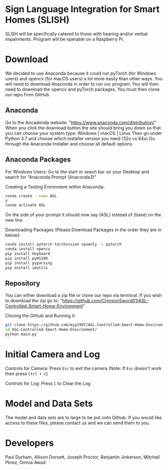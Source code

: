 # Sign Language Integration for Smart Homes (SLISH)

SLISH will be specifically catered to those with hearing and/or verbal impairments.
Program will be operable on a Raspberry Pi.

# Download

We decided to use Anaconda because it could run pyTorch (for Windows users) and opencv (for macOS users) a lot more easily than other ways. You will need to download
Anaconda in order to run our program. You will then need to download the opencv and pyTorch packages. You must then clone our repo from GitHub

## Anaconda

Go to the Ancadonda website: "https://www.anaconda.com/distribution/"
When you click the download button the site should bring you down so that you can choose your system type: Windows | macOS | Linux
Then go under Python 3.7 and choose which installer version you need (32x vs 64x)
Go through the Anaconda Installer and choose all default options. 

## Anaconda Packages

For Windows Users:
Go to the start or seach bar on your Desktop and search for "Anaconda Prompt (Anaconda3)"

Creating a Testing Enironment within Anaconda:
```bash
conda create --name ASL
y
conda activate ASL
```
On the side of your prompt it should now say (ASL) instead of (base) on the new line

Downloading Packages (Please Download Packages in the order they are in below):
```bash
conda install pytorch torchvision cpuonly -c pytorch
conda install opencv
pip install keyboard
pip install pyHS100
pip install pyparsing
pip install imutils
```

## Repository
You can either download a zip file or clone our repo via terminal. If you wish to download the zip go to: "https://github.com/CrimsonSword01/ASL-Controlled-Smart-Home-Environment"

Cloning the Github and Running it:
```bash
git clone https://github.com/mjp1997/ASL-Controlled-Smart-Home-Environment.git
cd ASL-Controlled-Smart-Home-Environment/
python main.py
```

# Initial Camera and Log
Controls for Camera:
Press `Esc` to exit the camera (Note: If `Esc` doesn't work then press `Ctrl + C`)

Controls for Log:
Press `C` to Clear the Log

# Model and Data Sets

The model and data sets are to large to be put onto Github. If you would like access to these files, please contact us and we can send them to you.

# Developers

Paul Durham, Allison Dorsett, Joseph Proctor, Benjamin Jinkerson, Mitchell Perez, Omnia Awad

